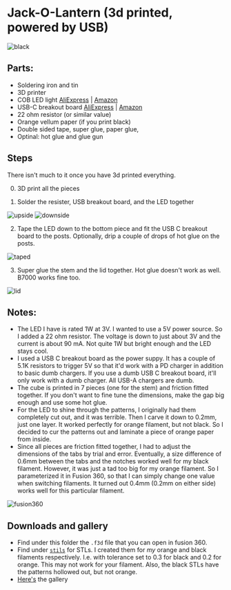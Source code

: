 # Jack-O-Lantern (3d printed, powered by USB)

![black](./gallery/IMG_1646.jpeg)

## Parts:

* Soldering iron and tin
* 3D printer
* COB LED light [AliExpress](https://www.aliexpress.us/item/3256807134620275.html) | [Amazon](https://www.amazon.com/dp/B07DHB13J4)
* USB-C breakout board [AliExpress](https://www.aliexpress.us/item/3256809276708466.html) | [Amazon](https://www.amazon.com/dp/B0F2S1K5X8)
* 22 ohm resistor (or similar value)
* Orange vellum paper (if you print black)
* Double sided tape, super glue, paper glue, 
* Optinal: hot glue and glue gun

## Steps

There isn't much to it once you have 3d printed everything. 

0. 3D print all the pieces

1. Solder the resister, USB breakout board, and the LED together

![upside](./pics/IMG_1660.jpeg)
![downside](./pics/IMG_1661.jpeg)

2. Tape the LED down to the bottom piece and fit the USB C breakout board to the posts. Optionally, drip a couple of drops of hot glue on the posts.

![taped](./pics/IMG_1662.jpeg)

3. Super glue the stem and the lid together. Hot glue doesn't work as well. B7000 works fine too.

![lid](./pics/IMG_1663.jpeg)

## Notes:
* The LED I have is rated 1W at 3V. I wanted to use a 5V power source. So I added a 22 ohm resistor. The voltage is down to just about 3V and the current is about 90 mA. Not quite 1W but bright enough and the LED stays cool.
* I used a USB C breakout board as the power suppy. It has a couple of 5.1K resistors to trigger 5V so that it'd work with a PD charger in addition to basic dumb chargers. If you use a dumb USB C breakout board, it'll only work with a dumb charger. All USB-A chargers are dumb.
* The cube is printed in 7 pieces (one for the stem) and friction fitted together. If you don't want to fine tune the dimensions, make the gap big enough and use some hot glue.
* For the LED to shine through the patterns, I originally had them completely cut out, and it was terrible. Then I carve it down to 0.2mm, just one layer. It worked perfectly for orange filament, but not black. So I decided to cur the patterns out and laminate a piece of orange paper from inside.
* Since all pieces are friction fitted together, I had to adjust the dimensions of the tabs by trial and error. Eventually, a size difference of 0.6mm between the tabs and the notches worked well for my black filament. However, it was just a tad too big for my orange filament. So I parameterized it in Fusion 360, so that I can simply change one value when switching filaments. It turned out 0.4mm (0.2mm on either side) works well for this particular filament.

![fusion360](./pics/parameter.png)

## Downloads and gallery
* Find under this folder the `.f3d` file that you can open in fusion 360.
* Find under [`stils`](./stls/) for STLs. I created them for *my* orange and black filaments respectively. I.e. with tolerance set to 0.3 for black and 0.2 for orange. This may not work for your filament. Also, the black STLs have the patterns hollowed out, but not orange.
* [Here's](./gallery/) the gallery